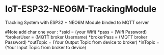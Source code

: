 # IoT-ESP32-NEO6M-TrackingModule
 Tracking System with ESP32 + NEO6M Module binded to MQTT server

#Note
add char one your :
 *ssid = (your Wifi)
 *pass = (Wifi Password)
 *brokerUser = (MQTT broker Username)
 *brokerPass = (MQTT broker Password)
 *outTopic = (Your Output Topic from device to broker)
 *inTopic = (Your Input Topic from broker to device)
